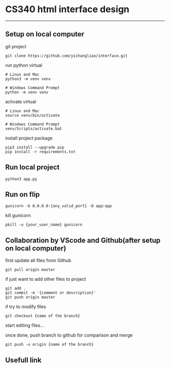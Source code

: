 # CS340 html interface design
---

Setup on local computer
---
git project
```
git clone https://github.com/yichangliao/interface.git
```
run python virtual
```
# Linux and Mac
python3 -m venv venv

# Windows Command Prompt
python -m venv venv
```
activate virtual
```
# Linux and Mac
source venv/bin/activate

# Windows Command Prompt
venv/Scripts/activate.bat
```
install project package
```
pip3 install --upgrade pip
pip install -r requirements.txt
```
Run local project
---
```
python3 app.py
```
Run on flip
---
```
gunicorn -b 0.0.0.0:{any_valid_port} -D app:app
```
kill gunicorn
```
pkill -u {your_user_name} gunicorn
```
Collaboration by VScode and Github(after setup on local computer)
---
first update all files from Github
```
git pull origin master
```
if just want to add other files to project
```
git add .
git commit -m '{comment or description}'
git push origin master
```
if try to modify files
```
git checkout {name of the branch}
```
start editing files...

once done, push branch to github for comparison and merge
```
git push -u origin {name of the branch}
```
Usefull link
---
